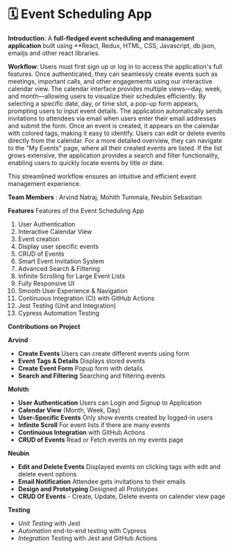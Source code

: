 # 🗓️ Event Scheduling App

**Introduction**: A **full-fledged event scheduling and management application** built using **React, Redux, HTML, CSS, Javascript, db.json, emailjs and other react libraries. 

**Workflow**: Users must first sign up or log in to access the application's full features. Once authenticated, they can seamlessly create events such as meetings, important calls, and other engagements using our interactive calendar view. The calendar interface provides multiple views—day, week, and month—allowing users to visualize their schedules efficiently. By selecting a specific date, day, or time slot, a pop-up form appears, prompting users to input event details. The application automatically sends invitations to attendees via email when users enter their email addresses and submit the form. Once an event is created, it appears on the calendar with colored tags, making it easy to identify. Users can edit or delete events directly from the calendar. For a more detailed overview, they can navigate to the "My Events" page, where all their created events are listed. If the list grows extensive, the application provides a search and filter functionality, enabling users to quickly locate events by title or date.

This streamlined workflow ensures an intuitive and efficient event management experience.

**Team Members** :
Arvind Natraj, Mohith Tummala, Neubin Sebastian

**Features**
Features of the Event Scheduling App
1. User Authentication
2. Interactive Calendar View
3. Event creation
4. Display user specific events
5. CRUD of Events
6. Smart Event Invitation System
7. Advanced Search & Filtering
8. Infinite Scrolling for Large Event Lists
9. Fully Responsive UI
10. Smooth User Experience & Navigation
11. Continuous Integration (CI) with GitHub Actions
12. Jest Testing (Unit and Integration)
13. Cypress Automation Testing


**Contributions on Project**
 
**Arvind**
-  **Create Events** Users can create different events using form
-  **Event Tags & Details** Displays stored events
-  **Create Event Form** Popup form with details
-  **Search and Filtering** Searching and filtering events


 **Mohith**
-  **User Authentication** Users can Login and Signup to Application
-  **Calendar View** (Month, Week, Day)
-  **User-Specific Events** Only show events created by logged-in users
-  **Infinite Scroll** For event lists if there are many events
-  **Continuous Integration** with GitHub Actions
-  **CRUD of Events** Read or Fetch events on my events page


  **Neubin**
-  **Edit and Delete Events**  Displayed events on clicking tags with edit and delete event options
-  **Email Notification**  Attendee gets invitations to their emails
-  **Design and Prototyping** Designed all Prototypes
-  **CRUD Of Events** - Create, Update, Delete events on calender view page




 **Testing**
-  *Unit Testing* with Jest
-  *Automation* end-to-end testing with Cypress
-  *Integration* Testing with Jest and GitHub Actions
  


